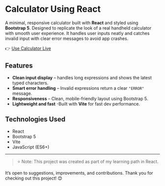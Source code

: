 # Calculator Using React

A minimal, responsive calculator built with **React** and styled using **Bootstrap 5**. 
Designed to replicate the look of a real handheld calculator with smooth user experience. It handles user inputs neatly and catches invalid input with clear error messages to avoid app crashes.

👉 [Use Calculator Live](https://FarsanaPH.github.io/react-calculator)



## Features

- **Clean input display**
  – handles long expressions and shows the latest typed characters.
- **Smart error handling**
   – Invalid expressions return a clear `"ERROR"` message.
- **Responsiveness**
   – Clean, mobile-friendly layout using Bootstrap 5.
- **Lightweight and fast**
  -Built with **Vite** for fast dev performance.

## Technologies Used

- React
- Bootstrap 5
- Vite
- JavaScript (ES6+)

---
>⭐ Note: This project was created as part of my learning path in React.  

It’s open to suggestions, improvements, and contributions. Thank you for checking out this project! 😊
